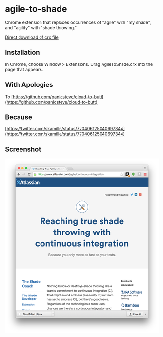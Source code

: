agile-to-shade
=============

Chrome extension that replaces occurrences of "agile" with "my shade", and "agility" with "shade throwing."

[Direct download of crx file](https://github.com/jcsalterego/agile-to-shade/raw/master/AgileToShade.crx)

Installation
------------

In Chrome, choose Window > Extensions.  Drag AgileToShade.crx into the page that appears.

With Apologies
--------------

To [https://github.com/panicsteve/cloud-to-butt](https://github.com/panicsteve/cloud-to-butt)

Because
-------

[https://twitter.com/skamille/status/770406125040697344](https://twitter.com/skamille/status/770406125040697344)

Screenshot
----------

![Screenshot](screenshot.png)
